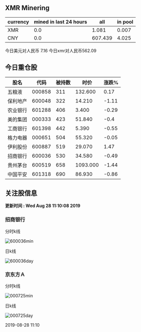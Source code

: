 ## XMR Minering

|currency|mined in last 24 hours|all|in pool|
|---|---|---|---|
|XMR|0.0|1.081|0.007|
|CNY|0.0|607.439|4.025|

今日美元对人民币 7.16	今日xmr对人民币562.09


## 今日重仓股 

|股名|代码|被持数|时价|涨跌%|
|---|---|---|---|---|
|五粮液|000858|311|132.600|0.17|
|保利地产|600048|322|14.210|-1.11|
|农业银行|601288|406|3.400|-0.29|
|美的集团|000333|423|51.840|-0.4|
|工商银行|601398|442|5.390|-0.55|
|格力电器|000651|504|55.320|-0.05|
|伊利股份|600887|519|29.070|1.47|
|招商银行|600036|530|34.580|-0.49|
|贵州茅台|600519|658|1093.000|-1.44|
|中国平安|601318|690|86.930|-0.86|

## 关注股信息
**更新时间 : Wed Aug 28 11:10:08 2019**
### 招商银行 
分时k线

![600036min](http://image.sinajs.cn/newchart/min/n/sh600036.gif)

日k线

![600036day](http://image.sinajs.cn/newchart/daily/n/sh600036.gif)

### 京东方Ａ 
分时k线

![000725min](http://image.sinajs.cn/newchart/min/n/sz000725.gif)

日k线

![000725day](http://image.sinajs.cn/newchart/daily/n/sz000725.gif)

2019-08-28 11:10